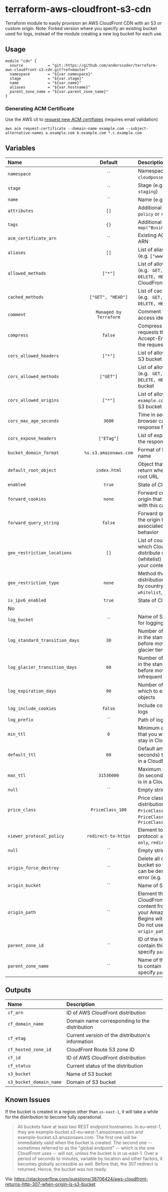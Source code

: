 # terraform-aws-cloudfront-s3-cdn

Terraform module to easily provision an AWS CloudFront CDN with an S3 or custom origin.
Note: Forked version where you specify an existing bucket used for logs, instead of the module creating a new log bucket for each use.

## Usage

```hcl
module "cdn" {
  source           = "git::https://github.com/anderssoder/terraform-aws-cloudfront-s3-cdn.git?ref=master"
  namespace        = "${var.namespace}"
  stage            = "${var.stage}"
  name             = "${var.name}"
  aliases          = "${var.hostname}"
  parent_zone_name = "${var.parent_zone_name}"
}
```

### Generating ACM Certificate

Use the AWS cli to [request new ACM certifiates](http://docs.aws.amazon.com/acm/latest/userguide/gs-acm-request.html) (requires email validation)
```
aws acm request-certificate --domain-name example.com --subject-alternative-names a.example.com b.example.com *.c.example.com
```


## Variables

|  Name                          |  Default               |  Description                                                                                                                                                      | Required |
|:-------------------------------|:----------------------:|:------------------------------------------------------------------------------------------------------------------------------------------------------------------|:--------:|
| `namespace`                    | ``                     | Namespace (e.g. `cp` or `cloudposse`)                                                                                                                             | Yes      |
| `stage`                        | ``                     | Stage (e.g. `prod`, `dev`, `staging`)                                                                                                                             | Yes      |
| `name`                         | ``                     | Name  (e.g. `bastion` or `db`)                                                                                                                                    | Yes      |
| `attributes`                   | `[]`                   | Additional attributes (e.g. `policy` or `role`)                                                                                                                   | No       |
| `tags`                         | `{}`                   | Additional tags  (e.g. `map("BusinessUnit","XYZ")`                                                                                                                | No       |
| `acm_certificate_arn`          | ``                     | Existing ACM Certificate ARN                                                                                                                                      | No       |
| `aliases`                      | `[]`                   | List of aliases as a FQDN (e.g. `["www.example.com"]`)                                                                                                                                                   | Yes      |
| `allowed_methods`              | `["*"]`                | List of allowed methods (e.g. ` GET, PUT, POST, DELETE, HEAD`) for AWS CloudFront                                                                                 | No       |
| `cached_methods`               | `["GET", "HEAD"]`      | List of cached methods (e.g. ` GET, PUT, POST, DELETE, HEAD`)                                                                                                     | No       |
| `comment`                      | `Managed by Terraform` | Comment for the origin access identity                                                                                                                            | No       |
| `compress`                     | `false`                | Compress content for web requests that include Accept-Encoding: gzip in the request header                                                                        | No       |
| `cors_allowed_headers`         | `["*"]`                | List of allowed headers  for S3 bucket                                                                                                                            | No       |
| `cors_allowed_methods`         | `["GET"]`              | List of allowed methods (e.g. ` GET, PUT, POST, DELETE, HEAD`) for S3 bucket                                                                                      | No       |
| `cors_allowed_origins`         | `["*"]`                | List of allowed origins (e.g. ` example.com, test.com`) for S3 bucket                                                                                             | No       |
| `cors_max_age_seconds`         | `3600`                 | Time in seconds that browser can cache the response for S3 bucket                                                                                                 | No       |
| `cors_expose_headers`          | `["ETag"]`             | List of expose header in the response for S3 bucket                                                                                                               | No       |
| `bucket_domain_format`         | `%s.s3.amazonaws.com`  | Format of bucket domain name                                                                                                                                      | No       |
| `default_root_object`          | `index.html`           | Object that CloudFront return when requests the root URL                                                                                                          | No       |
| `enabled`                      | `true`                 | State of CloudFront                                                                                                                                               | No       |
| `forward_cookies`              | `none`                 | Forward cookies to the origin that is associated with this cache behavior                                                                                         | No       |
| `forward_query_string`         | `false`                | Forward query strings to the origin that is associated with this cache behavior                                                                                   | No       |
| `geo_restriction_locations`    | `[]`                   | List of country codes for which  CloudFront either to distribute content (whitelist) or not distribute your content (blacklist)                                   | No       |
| `geo_restriction_type`         | `none`                 | Method that use to restrict distribution of your content by country: `none`, `whitelist`, or `blacklist`                                                          | No       |
| `is_ipv6_enabled`              | `true`                 | State of CloudFront IPv6                                                                                                                                          | 
No       |
| `log_bucket`                   | ``                     | Name of S3 bucket used for logging                                                                                                                                | No       |
| `log_standard_transition_days` | `30`                   | Number of days to persist in the standard storage tier before moving to the glacier tier                                                                          | No       |
| `log_glacier_transition_days`  | `60`                   | Number of days to persist in the standard storage tier before moving to the infrequent access                                                                     | No       |
| `log_expiration_days`          | `90`                   | Number of days after which to expunge the objects                                                                                                                 | No       |
| `log_include_cookies`          | `false`                | Include cookies in access logs                                                                                                                                    | No       |
| `log_prefix`                   | ``                     | Path of logs in S3 bucket                                                                                                                                         | No       |
| `min_ttl`                      | `0`                    | Minimum amount of time that you want objects to stay in CloudFront caches                                                                                         | No       |
| `default_ttl`                  | `60`                   | Default amount of time (in seconds) that an object is in a CloudFront cache                                                                                       | No       |
| `max_ttl`                      | `31536000`             | Maximum amount of time (in seconds) that an object is in a CloudFront cache                                                                                       | No       |
| `null`                         | ``                     | Empty string                                                                                                                                                      | No       |
| `price_class`                  | `PriceClass_100`       | Price class for this distribution: `PriceClass_All`, `PriceClass_200`, `PriceClass_100`                                                                           | No       |
| `viewer_protocol_policy`       | `redirect-to-https`    | Element to specify the protocol: `allow-all`, `https-only`, `redirect-to-https`                                                                                   | No       |
| `null`                         | ``                     | Empty string                                                                                                                                                      | No       |
| `origin_force_destroy`         | ``                     | Delete all objects from the bucket  so that the bucket can be destroyed without error (e.g. `true` or `false`)                                                    | No       |
| `origin_bucket`                | ``                     | Name of S3 bucket                                                                                                                                                 | No       |
| `origin_path`                  | ``                     | Element that causes CloudFront to request your content from a directory in your Amazon S3 bucket. Begins with `/`. CAUTION! Do not use bare `/` as `origin_path`. | No       |
| `parent_zone_id`               | ``                     | ID of the hosted zone to contain this record  (or specify `parent_zone_name`)                                                                                     | Yes      |
| `parent_zone_name`             | ``                     | Name of the hosted zone to contain this record (or specify `parent_zone_id`)                                                                                      | Yes      |


## Outputs

| Name                    | Description                                       |
|:------------------------|:--------------------------------------------------|
| `cf_arn`                | ID of AWS CloudFront distribution                 |
| `cf_domain_name`        | Domain name corresponding to the distribution     |
| `cf_etag`               | Current version of the distribution's information |
| `cf_hosted_zone_id`     | CloudFront Route 53 zone ID                       |
| `cf_id`                 | ID of AWS CloudFront distribution                 |
| `cf_status`             | Current status of the distribution                |
| `s3_bucket`             | Name of S3 bucket                                 |
| `s3_bucket_domain_name` | Domain of S3 bucket                               |


## Known Issues

If the bucket is created in a region other than `us-east-1`, it will take a while for the distribution to become fully operational.

> All buckets have at least two REST endpoint hostnames. In eu-west-1, they are example-bucket.s3-eu-west-1.amazonaws.com and example-bucket.s3.amazonaws.com. The first one will be immediately valid when the bucket is created. The second one -- sometimes referred to as the "global endpoint" -- which is the one CloudFront uses -- will not, unless the bucket is in us-east-1. Over a period of seconds to minutes, variable by location and other factors, it becomes globally accessible as well. Before that, the 307 redirect is returned. Hence, the bucket was not ready.

Via: https://stackoverflow.com/questions/38706424/aws-cloudfront-returns-http-307-when-origin-is-s3-bucket
